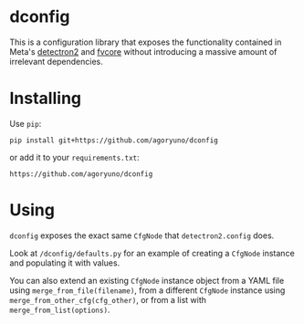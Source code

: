 # dconfig

This is a configuration library that exposes the functionality contained in Meta's [detectron2](https://github.com/facebookresearch/detectron2) 
and [fvcore](https://github.com/facebookresearch/fvcore) without introducing a massive amount of irrelevant dependencies.

# Installing

Use `pip`:

```
pip install git+https://github.com/agoryuno/dconfig
```

or add it to your `requirements.txt`:

```
https://github.com/agoryuno/dconfig
```

# Using

`dconfig` exposes the exact same `CfgNode` that `detectron2.config` does.

Look at `/dconfig/defaults.py` for an example of creating a `CfgNode` instance and populating it with values.

You can also extend an existing `CfgNode` instance object from a YAML file using `merge_from_file(filename)`, from a different `CfgNode` 
instance using `merge_from_other_cfg(cfg_other)`, or from a list with `merge_from_list(options)`.
